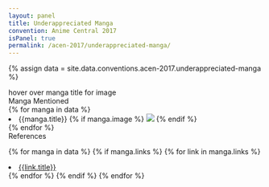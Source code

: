 ```yaml
---
layout: panel
title: Underappreciated Manga
convention: Anime Central 2017
isPanel: true
permalink: /acen-2017/underappreciated-manga/
---
```


{% assign data = site.data.conventions.acen-2017.underappreciated-manga %}

<div class="manga-list">
<div class="manga-img default"> hover over manga title for image </div>
<div class="manga-header"> Manga Mentioned </div>
{% for manga in data %}
  <li class="manga-item">
    {{manga.title}}
    {% if manga.image %}
      <img class="manga-img" src="/images/conventions/{{manga.image}}" />
    {% endif %}
  </li>
{% endfor %}
</div>

<div class="manga-header"> References </div>

{% for manga in data %}
{% if manga.links %}
{% for link in manga.links %}
  <li class="manga-link">
    <a href="{{link.url}}">{{link.title}}</a>
  </li>
{% endfor %}
{% endif %}
{% endfor %}

